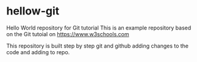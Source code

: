 # hellow-git
Hello World repository for Git tutorial
This is an example repository based on the Git tutoial on https://www.w3schools.com

This repository is built step by step git and github adding changes to the code and adding to repo.

